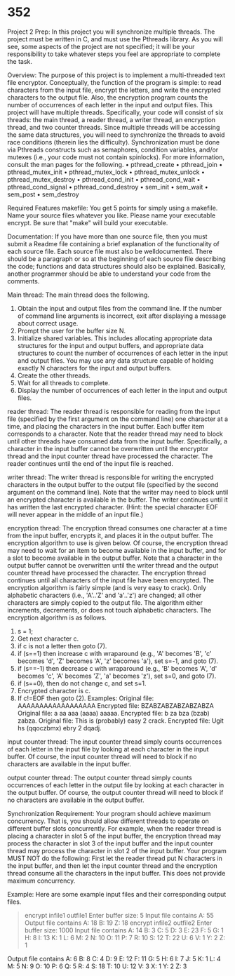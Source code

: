 # 352


Project 2 Prep:
In this project you will synchronize multiple threads. The project must be written in C, and must
use the Pthreads library. As you will see, some aspects of the project are not specified; it will be
your responsibility to take whatever steps you feel are appropriate to complete the task.


Overview:
The purpose of this project is to implement a multi-threaded text file encryptor. Conceptually,
the function of the program is simple: to read characters from the input file, encrypt the letters,
and write the encrypted characters to the output file. Also, the encryption program counts the
number of occurrences of each letter in the input and output files. This project will have multiple threads. 
Specifically, your code will consist of six threads: the main thread, a reader thread, a writer thread, 
an encryption thread, and two counter threads. Since multiple threads will be accessing the same data 
structures, you will need to synchronize the threads to avoid race conditions (therein lies the difficulty).
Synchronization must be done via Pthreads constructs such as semaphores, condition variables,
and/or mutexes (i.e., your code must not contain spinlocks). For more information, consult
the man pages for the following.
• pthread_create
• pthread_join
• pthread_mutex_init
• pthread_mutex_lock
• pthread_mutex_unlock
• pthread_mutex_destroy
• pthread_cond_init
• pthread_cond_wait
• pthread_cond_signal
• pthread_cond_destroy
• sem_init
• sem_wait
• sem_post
• sem_destroy


Required Features
makefile:
You get 5 points for simply using a makefile. Name your source files whatever you like. Please
name your executable encrypt. Be sure that "make" will build your executable.


Documentation:
If you have more than one source file, then you must submit a Readme file containing a brief
explanation of the functionality of each source file. Each source file must also be welldocumented. 
There should be a paragraph or so at the beginning of each source file describing the code; functions 
and data structures should also be explained. Basically, another programmer should be able to understand 
your code from the comments.


Main thread:
The main thread does the following.
1. Obtain the input and output files from the command line. If the number of command line
arguments is incorrect, exit after displaying a message about correct usage.
2. Prompt the user for the buffer size N.
3. Initialize shared variables. This includes allocating appropriate data structures for the
input and output buffers, and appropriate data structures to count the number of
occurrences of each letter in the input and output files. You may use any data structure
capable of holding exactly N characters for the input and output buffers.
4. Create the other threads.
5. Wait for all threads to complete.
6. Display the number of occurrences of each letter in the input and output files.


reader thread:
The reader thread is responsible for reading from the input file (specified by the first argument
on the command line) one character at a time, and placing the characters in the input buffer. Each
buffer item corresponds to a character. Note that the reader thread may need to block until other
threads have consumed data from the input buffer. Specifically, a character in the input buffer
cannot be overwritten until the encryptor thread and the input counter thread have processed the
character. The reader continues until the end of the input file is reached.


writer thread:
The writer thread is responsible for writing the encrypted characters in the output buffer to the
output file (specified by the second argument on the command line). Note that the writer may
need to block until an encrypted character is available in the buffer. The writer continues until it
has written the last encrypted character. (Hint: the special character EOF will never appear in the
middle of an input file.)


encryption thread:
The encryption thread consumes one character at a time from the input buffer, encrypts it, and
places it in the output buffer. The encryption algorithm to use is given below. Of course, the
encryption thread may need to wait for an item to become available in the input buffer, and for a
slot to become available in the output buffer. Note that a character in the output buffer cannot be 
overwritten until the writer thread and the output counter thread have processed the character.
The encryption thread continues until all characters of the input file have been encrypted.
The encryption algorithm is fairly simple (and is very easy to crack). Only alphabetic characters
(i.e., 'A'..'Z' and 'a'..'z') are changed; all other characters are simply copied to the output file. The
algorithm either increments, decrements, or does not touch alphabetic characters. The encryption
algorithm is as follows.
1. s = 1;
2. Get next character c.
3. if c is not a letter then goto (7).
4. if (s==1) then increase c with wraparound (e.g., 'A' becomes 'B', 'c' becomes 'd', 'Z'
becomes 'A', 'z' becomes 'a'), set s=-1, and goto (7).
5. if (s==-1) then decrease c with wraparound (e.g., 'B' becomes 'A', 'd' becomes 'c', 'A'
becomes 'Z', 'a' becomes 'z'), set s=0, and goto (7).
6. if (s==0), then do not change c, and set s=1.
7. Encrypted character is c.
8. If c!=EOF then goto (2).
Examples:
Original file: AAAAAAAAAAAAAAAAAA
Encrypted file: BZABZABZABZABZABZA
Original file: a aa aaa (aaaa) aaaaa.
Encrypted file: b za bza (bzab) zabza.
Original file: This is (probably)
easy 2 crack.
Encrypted file: Ugit hs (qqoczbmx)
ebry 2 dqadj.


input counter thread:
The input counter thread simply counts occurrences of each letter in the input file by looking at
each character in the input buffer. Of course, the input counter thread will need to block if no
characters are available in the input buffer.


output counter thread:
The output counter thread simply counts occurrences of each letter in the output file by looking
at each character in the output buffer. Of course, the output counter thread will need to block if
no characters are available in the output buffer.


Synchronization Requirement:
Your program should achieve maximum concurrency. That is, you should allow different
threads to operate on different buffer slots concurrently. For example, when the reader thread is
placing a character in slot 5 of the input buffer, the encryption thread may process the character
in slot 3 of the input buffer and the input counter thread may process the character in slot 2 of the
input buffer.
Your program MUST NOT do the following: First let the reader thread put N characters in the
input buffer, and then let the input counter thread and the encryption thread consume all the
characters in the input buffer. This does not provide maximum concurrency.


Example:
Here are some example input files and their corresponding output files.
> encrypt infile1 outfile1
Enter buffer size: 5
Input file contains
A: 55
Output file contains
A: 18
B: 19
Z: 18
> encrypt infile2 outfile2
Enter buffer size: 1000
Input file contains
A: 14
B: 3
C: 5
D: 3
E: 23
F: 5
G: 1
H: 8
I: 13
K: 1
L: 6
M: 2
N: 10
O: 11
P: 7
R: 10
S: 12
T: 22
U: 6
V: 1
Y: 2
Z: 1

Output file contains
A: 6
B: 8
C: 4
D: 9
E: 12
F: 11
G: 5
H: 6
I: 7
J: 5
K: 1
L: 4
M: 5
N: 9
O: 10
P: 6
Q: 5
R: 4
S: 18
T: 10
U: 12
V: 3
X: 1
Y: 2
Z: 3
